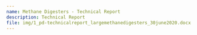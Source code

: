 ```yaml
---
name: Methane Digesters - Technical Report
description: Technical Report
file: img/1_pd-technicalreport_largemethanedigesters_30june2020.docx
---
```

